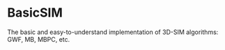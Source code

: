 # BasicSIM
The basic and easy-to-understand implementation of 3D-SIM algorithms: GWF, MB, MBPC, etc.
